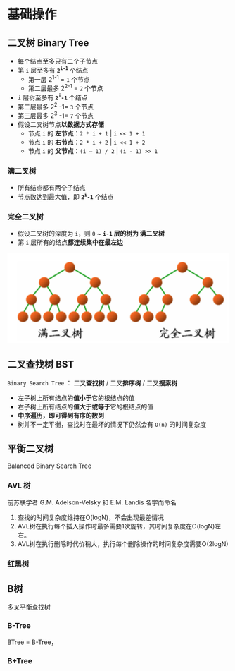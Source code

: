 # 基础操作



## 二叉树 Binary Tree

- 每个结点至多只有二个子节点
- 第 `i` 层至多有 **`2`<sup>`i-1`</sup>** 个结点
  - 第一层  2<sup>1-1</sup> = `1` 个节点
  - 第二层最多 2<sup>2-1</sup> = `2` 个节点
-  `i` 层树至多有 **`2`<sup>`i`</sup>`-1`** 个结点
  - 第二层最多 2<sup>2</sup> -1= `3` 个节点
  - 第三层最多 2<sup>3</sup> -1= `7` 个节点
- 假设二叉树节点**以数据方式存储**
  - 节点 `i` 的 **左节点**：`2 * i + 1` | `i << 1 + 1`
  - 节点 `i` 的 **右节点**：`2 * i + 2` | `i << 1 + 2`
  - 节点 `i` 的 **父节点**：`(i – 1) / 2` | `(i - 1) >> 1`

### 满二叉树

- 所有结点都有两个子结点
- 节点数达到最大值，即  **`2`<sup>`i`</sup>`-1`** 个结点

### 完全二叉树

- 假设二叉树的深度为 `i`，则 `0` ~ **`i-1` 层的树为 满二叉树**
- 第 `i` 层所有的结点**都连续集中在最左边**



<img src="./_images/Basic-1.png" alt="image-20200222012217280" style="zoom:50%;" />

## 二叉查找树 BST

`Binary Search Tree` ： 二叉**查找树** / 二叉**排序树** / 二叉**搜索树**

- 左子树上所有结点的**值小于**它的根结点的值
- 右子树上所有结点的**值大于或等于**它的根结点的值
- **中序遍历，即可得到有序的数列**
- 树并不一定平衡，查找时在最坏的情况下仍然会有 `O(n)` 的时间复杂度



## 平衡二叉树


Balanced Binary Search Tree

### AVL 树

前苏联学者 G.M. Adelson-Velsky 和 E.M. Landis 名字而命名

1. 查找的时间复杂度维持在O(logN)，不会出现最差情况
2. AVL树在执行每个插入操作时最多需要1次旋转，其时间复杂度在O(logN)左右。
3. AVL树在执行删除时代价稍大，执行每个删除操作的时间复杂度需要O(2logN)

### 红黑树



## B树



多叉平衡查找树

### B-Tree

BTree = B-Tree，

### B+Tree



### 

